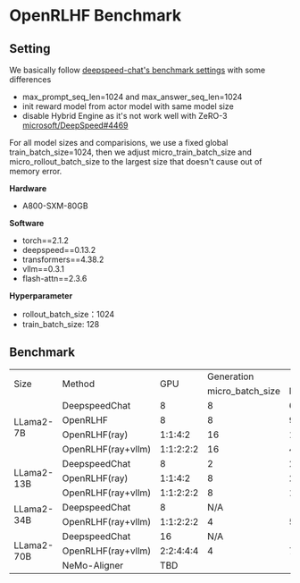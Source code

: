 # OpenRLHF Benchmark

## Setting
We basically follow [deepspeed-chat's benchmark settings](https://github.com/microsoft/DeepSpeedExamples/blob/master/applications/DeepSpeed-Chat/training/step3_rlhf_finetuning/BenckmarkSetting.md) with some differences
- max_prompt_seq_len=1024 and max_answer_seq_len=1024
- init reward model from actor model with same model size
- disable Hybrid Engine as it's not work well with ZeRO-3 [microsoft/DeepSpeed#4469](https://github.com/microsoft/DeepSpeed/issues/4469)

For all model sizes and comparisions, we use a fixed global train_batch_size=1024, then we adjust micro_train_batch_size and micro_rollout_batch_size to the largest size that doesn't cause out of memory error.

**Hardware**
- A800-SXM-80GB

**Software**
- torch==2.1.2
- deepspeed==0.13.2
- transformers==4.38.2
- vllm==0.3.1
- flash-attn==2.3.6

**Hyperparameter**
- rollout_batch_size：1024
- train_batch_size: 128

## Benchmark
<table>
    <tr>
        <td rowspan="2">Size</td>
        <td rowspan="2">Method</td>
        <td rowspan="2">GPU</td>
        <td colspan="3">Generation</td>
        <td colspan="3">Training</td>
        <td colspan="3">End-to-End</td>
    </tr>
    <tr>
        <td>micro_batch_size</td>
        <td>Latency</td>
        <td>TFLOPs</td>
        <td>micro_batch_size</td>
        <td>Latency</td>
        <td>TFLOPs</td>
        <td>Latency</td>
        <td>TFLOPs</td>
        <td>Samples/sec</td>
    </tr>
    <tr>
        <td rowspan="4">LLama2-7B</td>
        <td>DeepspeedChat</td>
        <td>8</td>
        <td>8</td>
        <td>697.12</td>
        <td>5.32</td>
        <td>8</td>
        <td>492.01</td>
        <td>60.34</td>
        <td>1189.13</td>
        <td>28.08</td>
        <td>0.86</td>
    </tr>
    <tr>
        <td>OpenRLHF</td>
        <td>8</td>
        <td>8</td>
        <td>920.81</td>
        <td>4.03</td>
        <td>8</td>
        <td>256.97</td>
        <td>115.52</td>
        <td>1177.78</td>
        <td>28.36</td>
        <td>0.87</td>
    </tr>
    <tr>
        <td>OpenRLHF(ray)</td>
        <td>1:1:4:2</td>
        <td>16</td>
        <td>1498.77</td>
        <td>2.48</td>
        <td>8</td>
        <td>395.69</td>
        <td>75.02</td>
        <td>1894.46</td>
        <td>17.63</td>
        <td>0.54</td>
    </tr>
    <tr>
        <td>OpenRLHF(ray+vllm)</td>
        <td>1:1:2:2:2</td>
        <td>16</td>
        <td>481.86</td>
        <td>7.70</td>
        <td>8</td>
        <td>403.29</td>
        <td>75.02</td>
        <td>885.16</td>
        <td>37.73</td>
        <td>1.16</td>
    </tr>
    <tr>
        <td rowspan="3">LLama2-13B</td>
        <td>DeepspeedChat</td>
        <td>8</td>
        <td>2</td>
        <td>2590.72</td>
        <td>2.74</td>
        <td>2</td>
        <td>1218.76</td>
        <td>46.61</td>
        <td>3809.36</td>
        <td>16.78</td>
        <td>0.27</td>
    </tr>
    <tr>
        <td>OpenRLHF(ray)</td>
        <td>1:1:4:2</td>
        <td>8</td>
        <td>2722.51</td>
        <td>2.61</td>
        <td>4</td>
        <td>949.10</td>
        <td>59.86</td>
        <td>3671.61</td>
        <td>17.41</td>
        <td>0.28</td>
    </tr>
    <tr>
        <td>OpenRLHF(ray+vllm)</td>
        <td>1:1:2:2:2</td>
        <td>8</td>
        <td>1425.75</td>
        <td>4.98</td>
        <td>4</td>
        <td>967.15</td>
        <td>58.74</td>
        <td>2392.91</td>
        <td>26.71</td>
        <td>0.43</td>
    </tr>
    <tr>
        <td rowspan="2">LLama2-34B</td>
        <td>DeepspeedChat</td>
        <td>8</td>
        <td colspan="9">N/A</td>
    </tr>
    <tr>
        <td>OpenRLHF(ray+vllm)</td>
        <td>1:1:2:2:2</td>
        <td>4</td>
        <td>5518.07</td>
        <td>3.84</td>
        <td>2</td>
        <td>3296.18</td>
        <td>51.49</td>
        <td>8814.25</td>
        <td>21.66</td>
        <td>0.12</td>
    </tr>
    <tr>
        <td rowspan="3">LLama2-70B</td>
        <td>DeepspeedChat</td>
        <td>16</td>
        <td colspan="9">N/A</td>
    </tr>
    <tr>
        <td>OpenRLHF(ray+vllm)</td>
        <td>2:2:4:4:4</td>
        <td>4</td>
        <td>7122.65</td>
        <td>2.48</td>
        <td>4</td>
        <td>2699.97</td>
        <td>52.28</td>
        <td>9822.62</td>
        <td>16.17</td>
        <td>0.10</td>
    </tr>
    <tr>
        <td>NeMo-Aligner</td>
        <td colspan="10">TBD</td>
    </tr>
</table>